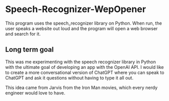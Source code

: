 # Speech-Recognizer-WepOpener
This program uses the speech_recognizer library on Python. 
When run, the user speaks a website out loud and the program will open a web browser and search for it.

## Long term goal
This was me experimenting with the speech recognizer library in Python with the ultimate goal of developing an app with the OpenAI API.
I would like to create a more conversational version of ChatGPT where you can speak to ChatGPT and ask it questions without having to type it all out.

This idea came from Jarvis from the Iron Man movies, which every nerdy engineer would love to have.
